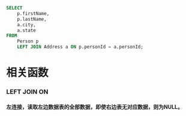 ```sql
SELECT
	p.firstName,
	p.lastName,
	a.city,
	a.state 
FROM
	Person p
	LEFT JOIN Address a ON p.personId = a.personId;
```
# 相关函数
### LEFT JOIN ON
#### 左连接，读取左边数据表的全部数据，即使右边表无对应数据，则为NULL。
